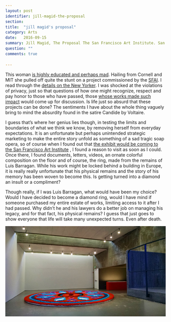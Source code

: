 ```yaml
---
layout: post
identifier: jill-magid-the-proposal
section: 
title:  "jill magid's proposal"
category: Arts
date:   2016-09-15
summary: Jill Magid, The Proposal The San Francisco Art Institute. San Francisco, California. 2016
question: ""
comments: true

---
```


This woman [is highly educated and perhaps mad](http://www.jillmagid.com/info). Hailing from Cornell and MIT she pulled off quite the stunt on a project commissioned by the [SFAI](http://www.sfai.edu/). I read through the [details on the New Yorker](http://www.newyorker.com/magazine/2016/08/01/how-luis-barragan-became-a-diamond). I was shocked at the violations of privacy, just so that questions of how one might recognize, respect and pay honor to those who have passed, those [whose works made such impact](http://whc.unesco.org/en/list/1136) would come up for discussion. Is life just so absurd that these projects can be done? The sentiments I have about the whole thing vaguely bring to mind the absurdity found in the satire Candide by Voltaire. 

I guess that’s where her genius lies though, in testing the limits and boundaries of what we think we know, by removing herself from everyday expectations. It is an unfortunate but perhaps unintended strategic marketing to make the entire story unfold as something of a sad tragic soap opera, so of course when I found out that [the exhibit would be coming to the San Francisco Art Institute](http://sfai.edu/exhibitions-public-events/detail/jill-magid-the-proposal) , I found a reason to visit as soon as I could. Once there, I found documents, letters, videos, an ornate colorful composition on the floor and of course, the ring, made from the remains of Luis Barragan. While his work might be locked behind a building in Europe, it is really really unfortunate that his physical remains and the story of his memory has been woven to become this. Is getting turned into a diamond an insult or a compliment?

Though really, if I was Luis Barragan, what would have been my choice? Would I have decided to become a diamond ring, would I have mind if someone purchased my entire estate of works, limiting access to it after I had passed. Why didn’t he and his lawyers do a better job on managing his legacy, and for that fact, his physical remains? I guess that just goes to show everyone that life will take many unexpected turns. Even after death.

![The Offering at the Walter McBean Gallery at the San Francisco Art Institute](/images/the-offering-tapete-de-flores-jill-magid.jpg)


